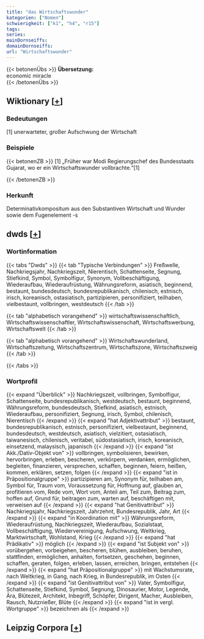 ```yaml
---
title: "das Wirtschaftswunder"
kategorien: ["Nomen"]
schwierigkeit: ["k1", "h4", "r15"]
tags:
series:
mainDornseiffs:
domainDornseiffs:
url: "Wirtschaftswunder"
---
```


{{< betonenÜbs >}}
**Übersetzung:**  
economic miracle  
{{< /betonenÜbs >}}

## Wiktionary [[+](https://de.wiktionary.org/wiki/Wirtschaftswunder)]

### Bedeutungen
[1] unerwarteter, großer Aufschwung der Wirtschaft  

### Beispiele
{{< betonenZB >}}
[1] „Früher war Modi Regierungschef des Bundesstaats Gujarat, wo er ein Wirtschaftswunder vollbrachte.“[1]  

{{< /betonenZB >}}
### Herkunft
Determinativkompositum aus den Substantiven Wirtschaft und Wunder sowie dem Fugenelement -s  



## dwds [[+](https://www.dwds.de/wb/Wirtschaftswunder)]

### Wortinformation
{{< tabs "Dwds" >}}
{{< tab "Typische Verbindungen" >}}
Freßwelle, Nachkriegsjahr, Nachkriegszeit, Nierentisch, Schattenseite, Segnung, Stiefkind, Symbol, Symbolfigur, Synonym, Vollbeschäftigung, Wiederaufbau, Wiederaufrüstung, Währungsreform, asiatisch, beginnend, bestaunt, bundesdeutsch, bundesrepublikanisch, chilenisch, estnisch, irisch, koreanisch, ostasiatisch, partizipieren, personifiziert, teilhaben, vielbestaunt, vollbringen, westdeutsch
{{< /tab >}}

{{< tab "alphabetisch vorangehend" >}}
wirtschaftswissenschaftlich, Wirtschaftswissenschaftler, Wirtschaftswissenschaft, Wirtschaftswerbung, Wirtschaftswelt
{{< /tab >}}

{{< tab "alphabetisch vorangehend" >}}
Wirtschaftswunderland, Wirtschaftszeitung, Wirtschaftszentrum, Wirtschaftszone, Wirtschaftszweig
{{< /tab >}}

{{< /tabs >}}

### Wortprofil
{{< expand "Überblick" >}} Nachkriegszeit, vollbringen, Symbolfigur, Schattenseite, bundesrepublikanisch, westdeutsch, bestaunt, beginnend, Währungsreform, bundesdeutsch, Stiefkind, asiatisch, estnisch, Wiederaufbau, personifiziert, Segnung, irisch, Symbol, chilenisch, Nierentisch {{< /expand >}}
{{< expand "hat Adjektivattribut" >}} bestaunt, bundesrepublikanisch, estnisch, personifiziert, vielbestaunt, beginnend, bundesdeutsch, westdeutsch, asiatisch, vielzitiert, ostasiatisch, taiwanesisch, chilenisch, veritabel, südostasiatisch, irisch, koreanisch, einsetzend, malaysisch, japanisch {{< /expand >}}
{{< expand "ist Akk./Dativ-Objekt von" >}} vollbringen, symbolisieren, bewirken, hervorbringen, erleben, bescheren, verkörpern, verdanken, ermöglichen, begleiten, finanzieren, versprechen, schaffen, beginnen, feiern, heißen, kommen, erklären, setzen, folgen {{< /expand >}}
{{< expand "ist in Präpositionalgruppe" >}} partizipieren am, Synonym für, teilhaben am, Symbol für, Traum vom, Voraussetzung für, Hoffnung auf, glauben an, profitieren vom, Rede vom, Wort vom, Anteil am, Teil zum, Beitrag zum, hoffen auf, Grund für, beitragen zum, warten auf, beschäftigen mit, verweisen auf {{< /expand >}}
{{< expand "hat Genitivattribut" >}} Nachkriegsjahr, Nachkriegszeit, Jahrzehnt, Bundesrepublik, Jahr, Art {{< /expand >}}
{{< expand "in Koordination mit" >}} Währungsreform, Wiederaufrüstung, Nachkriegszeit, Wiederaufbau, Sozialstaat, Vollbeschäftigung, Wiedervereinigung, Aufschwung, Weltkrieg, Marktwirtschaft, Wohlstand, Krieg {{< /expand >}}
{{< expand "hat Prädikativ" >}} möglich {{< /expand >}}
{{< expand "ist Subjekt von" >}} vorübergehen, vorbeigehen, bescheren, blühen, ausbleiben, beruhen, stattfinden, ermöglichen, anhalten, fortsetzen, geschehen, beginnen, schaffen, geraten, folgen, erleben, lassen, erreichen, bringen, entstehen {{< /expand >}}
{{< expand "hat Präpositionalgruppe" >}} mit Wachstumsrate, nach Weltkrieg, in Gang, nach Krieg, in Bundesrepublik, im Osten {{< /expand >}}
{{< expand "ist Genitivattribut von" >}} Vater, Symbolfigur, Schattenseite, Stiefkind, Symbol, Segnung, Dinosaurier, Motor, Legende, Ära, Blütezeit, Architekt, Inbegriff, Schöpfer, Dirigent, Macher, Ausbleiben, Rausch, Nutznießer, Blüte {{< /expand >}}
{{< expand "ist in vergl. Wortgruppe" >}} bezeichnen als {{< /expand >}}

## Leipzig Corpora [[+](https://corpora.uni-leipzig.de/en/res?word=Wirtschaftswunder&corpusId=deu_newscrawl-public_2018)]

